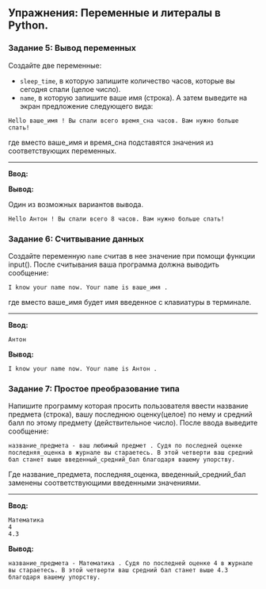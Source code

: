 ## Упражнения: Переменные и литералы в Python.

### Задание 5: Вывод переменных
Создайте две переменные:
- `sleep_time`, в которую запишите количество часов, которые вы сегодня спали (целое число).
- `name`, в которую запишите ваше имя (строка).
А затем выведите на экран предложение следующего вида:
```terminal
Hello ваше_имя ! Вы спали всего время_сна часов. Вам нужно больше спать!
```
где вместо ваше_имя и время_сна подставятся значения из соответствующих переменных.

----------
**Ввод:**

**Вывод:**

Один из возможных вариантов вывода.
```terminal
Hello Антон ! Вы спали всего 8 часов. Вам нужно больше спать!
```

### Задание 6: Считвывание данных
Создайте переменную `name` считав в нее значение при помощи функции input(). После считывания ваша программа должна выводить сообщение:
```terminal
I know your name now. Your name is ваше_имя .
```
где вместо ваше_имя будет имя введенное с клавиатуры в терминале.

----------
**Ввод:**

```terminal
Антон
```

**Вывод:**

```terminal
I know your name now. Your name is Антон .
```

### Задание 7: Простое преобразование типа
Напишите программу которая просить пользователя ввести название предмета (строка), вашу последнюю оценку(целое) по нему и средний балл по этому предмету (действительное число). После ввода выведите сообщение:
```terminal
название_предмета - ваш любимый предмет . Судя по последней оценке последняя_оценка в журнале вы стараетесь. В этой четверти ваш средний бал станет выше введенный_средний_бал благодаря вашему упорству.
```
Где название_предмета, последняя_оценка, введенный_средний_бал заменены соответствующими введенными значениями.

----------
**Ввод:**

```terminal
Математика
4
4.3
```

**Вывод:**

```terminal
название_предмета - Математика . Судя по последней оценке 4 в журнале вы стараетесь. В этой четверти ваш средний бал станет выше 4.3 благодаря вашему упорству.
```